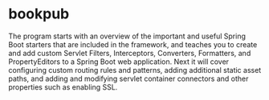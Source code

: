 # bookpub
The program starts with an overview of the important and useful Spring Boot starters that are included in the framework, and teaches you to create and add custom Servlet Filters, Interceptors, Converters, Formatters, and PropertyEditors to a Spring Boot web application. Next it will cover configuring custom routing rules and patterns, adding additional static asset paths, and adding and modifying servlet container connectors and other properties such as enabling SSL.
